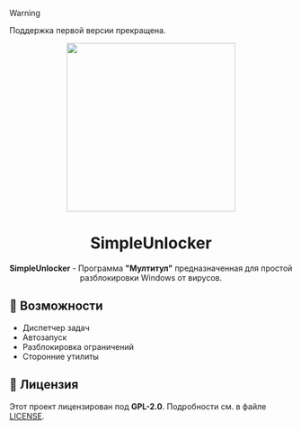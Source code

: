 > [!WARNING]  
> Поддержка первой версии прекращена.

<div align="center">
  
<img src="https://github.com/user-attachments/assets/7ce9765f-e28c-4689-8925-6554f6bfcb0e" width="300px" height="300px">

# SimpleUnlocker
**SimpleUnlocker** - Программа **"Мултитул"** предназначенная для простой разблокировки Windows от вирусов.

</div>

## 🔧 Возможности

- Диспетчер задач 
- Автозапуск
- Разблокировка ограничений
- Сторонние утилиты

## 📜 Лицензия

Этот проект лицензирован под **GPL-2.0**. Подробности см. в файле [LICENSE](LICENSE).
